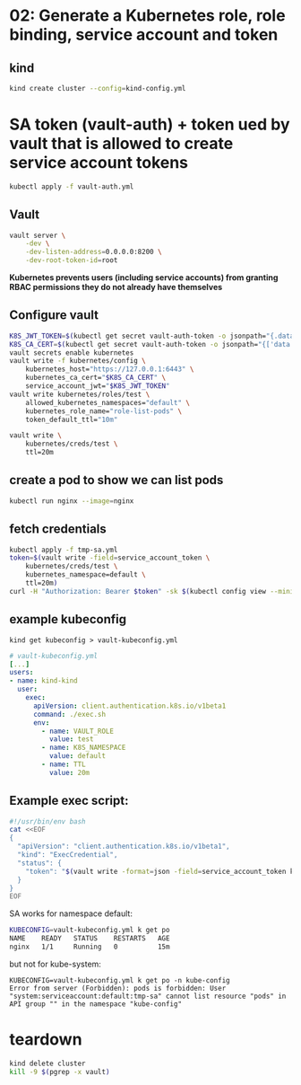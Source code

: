 # 02: Generate a Kubernetes role, role binding, service account and token

## kind
```bash
kind create cluster --config=kind-config.yml
```

# SA token (vault-auth) + token ued by vault that is allowed to create service account tokens
```bash
kubectl apply -f vault-auth.yml
```

## Vault
```bash
vault server \
    -dev \
    -dev-listen-address=0.0.0.0:8200 \
    -dev-root-token-id=root
```

**Kubernetes prevents users (including service accounts) from granting RBAC permissions they do not already have themselves**

## Configure vault
```bash
K8S_JWT_TOKEN=$(kubectl get secret vault-auth-token -o jsonpath="{.data.token}" | base64 -d)
K8S_CA_CERT=$(kubectl get secret vault-auth-token -o jsonpath="{['data']['ca\.crt']}" | base64 -d)
vault secrets enable kubernetes
vault write -f kubernetes/config \
    kubernetes_host="https://127.0.0.1:6443" \
    kubernetes_ca_cert="$K8S_CA_CERT" \
    service_account_jwt="$K8S_JWT_TOKEN"
vault write kubernetes/roles/test \
    allowed_kubernetes_namespaces="default" \
    kubernetes_role_name="role-list-pods" \
    token_default_ttl="10m"

vault write \
    kubernetes/creds/test \
    ttl=20m
```

## create a pod to show we can list pods
```bash
kubectl run nginx --image=nginx
```

## fetch credentials
```bash
kubectl apply -f tmp-sa.yml
token=$(vault write -field=service_account_token \
    kubernetes/creds/test \
    kubernetes_namespace=default \
    ttl=20m)
curl -H "Authorization: Bearer $token" -sk $(kubectl config view --minify -o 'jsonpath={.clusters[].cluster.server}')/api/v1/namespaces/default/pods | jq .
```

## example kubeconfig
```
kind get kubeconfig > vault-kubeconfig.yml
```

```yaml
# vault-kubeconfig.yml
[...]
users:
- name: kind-kind
  user:
    exec:
      apiVersion: client.authentication.k8s.io/v1beta1
      command: ./exec.sh
      env:
        - name: VAULT_ROLE
          value: test
        - name: K8S_NAMESPACE
          value: default
        - name: TTL
          value: 20m
```

## Example exec script:
```bash
#!/usr/bin/env bash
cat <<EOF
{
  "apiVersion": "client.authentication.k8s.io/v1beta1",
  "kind": "ExecCredential",
  "status": {
    "token": "$(vault write -format=json -field=service_account_token kubernetes/creds/"${VAULT_ROLE}" kubernetes_namespace="${K8S_NAMESPACE}" ttl="${TTL}" | jq -r .)"
  }
}
EOF
```

SA works for namespace default:
```bash
KUBECONFIG=vault-kubeconfig.yml k get po
NAME    READY   STATUS    RESTARTS   AGE
nginx   1/1     Running   0          15m
```

but not for kube-system:

```
KUBECONFIG=vault-kubeconfig.yml k get po -n kube-config
Error from server (Forbidden): pods is forbidden: User "system:serviceaccount:default:tmp-sa" cannot list resource "pods" in API group "" in the namespace "kube-config"
```


# teardown
```bash
kind delete cluster
kill -9 $(pgrep -x vault)
```
